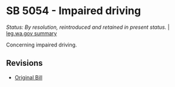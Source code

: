 # SB 5054 - Impaired driving
*Status: By resolution, reintroduced and retained in present status.* | [leg.wa.gov summary](https://app.leg.wa.gov/billsummary?BillNumber=5054&Year=2021)

Concerning impaired driving.

## Revisions
* [Original Bill](1/)
